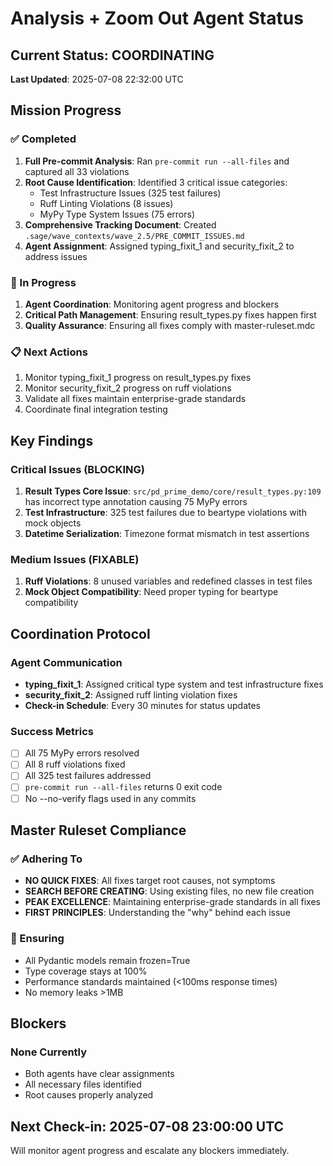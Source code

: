 # Analysis + Zoom Out Agent Status

## Current Status: COORDINATING

**Last Updated**: 2025-07-08 22:32:00 UTC

## Mission Progress

### ✅ Completed

1. **Full Pre-commit Analysis**: Ran `pre-commit run --all-files` and captured all 33 violations
2. **Root Cause Identification**: Identified 3 critical issue categories:
   - Test Infrastructure Issues (325 test failures)
   - Ruff Linting Violations (8 issues)
   - MyPy Type System Issues (75 errors)
3. **Comprehensive Tracking Document**: Created `.sage/wave_contexts/wave_2.5/PRE_COMMIT_ISSUES.md`
4. **Agent Assignment**: Assigned typing_fixit_1 and security_fixit_2 to address issues

### 🔄 In Progress

1. **Agent Coordination**: Monitoring agent progress and blockers
2. **Critical Path Management**: Ensuring result_types.py fixes happen first
3. **Quality Assurance**: Ensuring all fixes comply with master-ruleset.mdc

### 📋 Next Actions

1. Monitor typing_fixit_1 progress on result_types.py fixes
2. Monitor security_fixit_2 progress on ruff violations
3. Validate all fixes maintain enterprise-grade standards
4. Coordinate final integration testing

## Key Findings

### Critical Issues (BLOCKING)

1. **Result Types Core Issue**: `src/pd_prime_demo/core/result_types.py:109` has incorrect type annotation causing 75 MyPy errors
2. **Test Infrastructure**: 325 test failures due to beartype violations with mock objects
3. **Datetime Serialization**: Timezone format mismatch in test assertions

### Medium Issues (FIXABLE)

1. **Ruff Violations**: 8 unused variables and redefined classes in test files
2. **Mock Object Compatibility**: Need proper typing for beartype compatibility

## Coordination Protocol

### Agent Communication

- **typing_fixit_1**: Assigned critical type system and test infrastructure fixes
- **security_fixit_2**: Assigned ruff linting violation fixes
- **Check-in Schedule**: Every 30 minutes for status updates

### Success Metrics

- [ ] All 75 MyPy errors resolved
- [ ] All 8 ruff violations fixed
- [ ] All 325 test failures addressed
- [ ] `pre-commit run --all-files` returns 0 exit code
- [ ] No --no-verify flags used in any commits

## Master Ruleset Compliance

### ✅ Adhering To

- **NO QUICK FIXES**: All fixes target root causes, not symptoms
- **SEARCH BEFORE CREATING**: Using existing files, no new file creation
- **PEAK EXCELLENCE**: Maintaining enterprise-grade standards in all fixes
- **FIRST PRINCIPLES**: Understanding the "why" behind each issue

### 🎯 Ensuring

- All Pydantic models remain frozen=True
- Type coverage stays at 100%
- Performance standards maintained (<100ms response times)
- No memory leaks >1MB

## Blockers

### None Currently

- Both agents have clear assignments
- All necessary files identified
- Root causes properly analyzed

## Next Check-in: 2025-07-08 23:00:00 UTC

Will monitor agent progress and escalate any blockers immediately.
